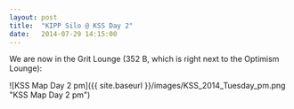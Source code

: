 ```yaml
---
layout: post
title:  "KIPP Silo @ KSS Day 2"
date:   2014-07-29 14:15:00
---
```


We are now in the Grit Lounge (352 B, which is right next to the Optimism Lounge): 

![KSS Map Day 2 pm]({{ site.baseurl }}/images/KSS_2014_Tuesday_pm.png "KSS Map Day 2 pm")




